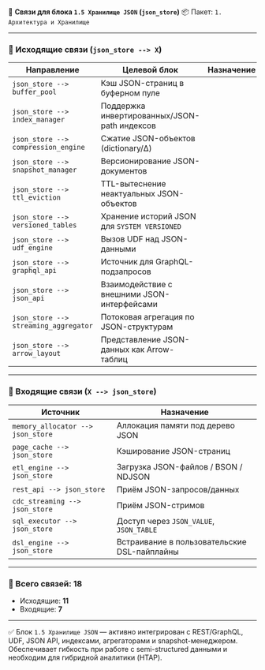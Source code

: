 🔗 **Связи для блока `1.5 Хранилище JSON` (`json_store`)**
📦 Пакет: `1. Архитектура и Хранилище`

---

### 🔻 Исходящие связи (`json_store --> X`)

| Направление                           | Целевой блок                                 | Назначение |
| ------------------------------------- | -------------------------------------------- | ---------- |
| `json_store --> buffer_pool`          | Кэш JSON-страниц в буферном пуле             |            |
| `json_store --> index_manager`        | Поддержка инвертированных/JSON-path индексов |            |
| `json_store --> compression_engine`   | Сжатие JSON-объектов (dictionary/Δ)          |            |
| `json_store --> snapshot_manager`     | Версионирование JSON-документов              |            |
| `json_store --> ttl_eviction`         | TTL-вытеснение неактуальных JSON-объектов    |            |
| `json_store --> versioned_tables`     | Хранение историй JSON для `SYSTEM VERSIONED` |            |
| `json_store --> udf_engine`           | Вызов UDF над JSON-данными                   |            |
| `json_store --> graphql_api`          | Источник для GraphQL-подзапросов             |            |
| `json_store --> json_api`             | Взаимодействие с внешними JSON-интерфейсами  |            |
| `json_store --> streaming_aggregator` | Потоковая агрегация по JSON-структурам       |            |
| `json_store --> arrow_layout`         | Представление JSON-данных как Arrow-таблиц   |            |

---

### 🔺 Входящие связи (`X --> json_store`)

| Источник                          | Назначение                                   |
| --------------------------------- | -------------------------------------------- |
| `memory_allocator --> json_store` | Аллокация памяти под дерево JSON             |
| `page_cache --> json_store`       | Кэширование JSON-страниц                     |
| `etl_engine --> json_store`       | Загрузка JSON-файлов / BSON / NDJSON         |
| `rest_api --> json_store`         | Приём JSON-запросов/данных                   |
| `cdc_streaming --> json_store`    | Приём JSON-стримов                           |
| `sql_executor --> json_store`     | Доступ через `JSON_VALUE`, `JSON_TABLE`      |
| `dsl_engine --> json_store`       | Встраивание в пользовательские DSL-пайплайны |

---

### 🧩 Всего связей: **18**

* Исходящие: **11**
* Входящие: **7**

---

✅ Блок `1.5 Хранилище JSON` — активно интегрирован с REST/GraphQL, UDF, JSON API, индексами, агрегаторами и snapshot-менеджером.
Обеспечивает гибкость при работе с semi-structured данными и необходим для гибридной аналитики (HTAP).
